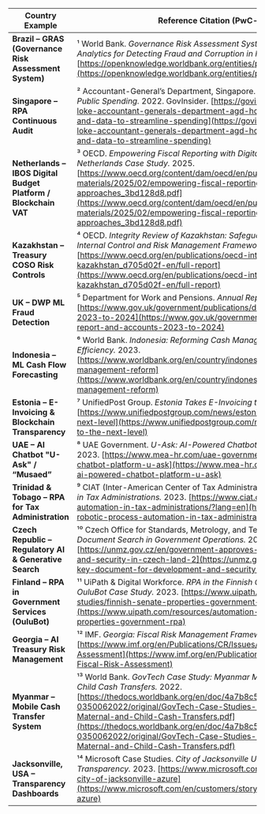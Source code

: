 
| **Country Example**                                             | **Reference Citation (PwC-style format)**                                                                                                                                                                                                                                                                                                                                                                                                                                |
| --------------------------------------------------------------- | ------------------------------------------------------------------------------------------------------------------------------------------------------------------------------------------------------------------------------------------------------------------------------------------------------------------------------------------------------------------------------------------------------------------------------------------------------------------------ |
| **Brazil – GRAS (Governance Risk Assessment System)**           | ¹ World Bank. *Governance Risk Assessment System (GRAS): Advanced Data Analytics for Detecting Fraud and Corruption in Public Expenditures*. 2023. [https://openknowledge.worldbank.org/entities/publication/841d9990](https://openknowledge.worldbank.org/entities/publication/841d9990)                                                                                                                                                                                |
| **Singapore – RPA Continuous Audit**                            | ² Accountant-General’s Department, Singapore. *Using Bots and Data to Streamline Public Spending.* 2022. GovInsider. [https://govinsider.asia/intl-en/article/paul-loke-accountant-generals-department-agd-how-singapore-is-using-bots-and-data-to-streamline-spending](https://govinsider.asia/intl-en/article/paul-loke-accountant-generals-department-agd-how-singapore-is-using-bots-and-data-to-streamline-spending)                                                |
| **Netherlands – IBOS Digital Budget Platform / Blockchain VAT** | ³ OECD. *Empowering Fiscal Reporting with Digital and Interactive Approaches: Netherlands Case Study.* 2025. [https://www.oecd.org/content/dam/oecd/en/publications/support-materials/2025/02/empowering-fiscal-reporting-with-digital-and-interactive-approaches_3bd128d8.pdf](https://www.oecd.org/content/dam/oecd/en/publications/support-materials/2025/02/empowering-fiscal-reporting-with-digital-and-interactive-approaches_3bd128d8.pdf)                        |
| **Kazakhstan – Treasury COSO Risk Controls**                    | ⁴ OECD. *Integrity Review of Kazakhstan: Safeguarding Integrity by Applying an Internal Control and Risk Management Framework.* 2023. [https://www.oecd.org/en/publications/oecd-integrity-review-of-kazakhstan_d705d02f-en/full-report](https://www.oecd.org/en/publications/oecd-integrity-review-of-kazakhstan_d705d02f-en/full-report)                                                                                                                               |
| **UK – DWP ML Fraud Detection**                                 | ⁵ Department for Work and Pensions. *Annual Report and Accounts 2023–24.* 2024. [https://www.gov.uk/government/publications/dwp-annual-report-and-accounts-2023-to-2024](https://www.gov.uk/government/publications/dwp-annual-report-and-accounts-2023-to-2024)                                                                                                                                                                                                         |
| **Indonesia – ML Cash Flow Forecasting**                        | ⁶ World Bank. *Indonesia: Reforming Cash Management to Improve Public Spending Efficiency.* 2023. [https://www.worldbank.org/en/country/indonesia/publication/indonesia-cash-management-reform](https://www.worldbank.org/en/country/indonesia/publication/indonesia-cash-management-reform)                                                                                                                                                                             |
| **Estonia – E-Invoicing & Blockchain Transparency**             | ⁷ UnifiedPost Group. *Estonia Takes E-Invoicing to the Next Level.* 2025. [https://www.unifiedpostgroup.com/news/estonia-takes-e-invoicing-to-the-next-level](https://www.unifiedpostgroup.com/news/estonia-takes-e-invoicing-to-the-next-level)                                                                                                                                                                                                                         |
| **UAE – AI Chatbot "U-Ask" / “Musaed”**                         | ⁸ UAE Government. *U-Ask: AI-Powered Chatbot Platform for Public Services.* 2023. [https://www.mea-hr.com/uae-government-launches-ai-powered-chatbot-platform-u-ask](https://www.mea-hr.com/uae-government-launches-ai-powered-chatbot-platform-u-ask)                                                                                                                                                                                                                   |
| **Trinidad & Tobago – RPA for Tax Administration**              | ⁹ CIAT (Inter-American Center of Tax Administrations). *Robotic Process Automation in Tax Administrations.* 2023. [https://www.ciat.org/ciatblog-robotic-process-automation-in-tax-administrations/?lang=en](https://www.ciat.org/ciatblog-robotic-process-automation-in-tax-administrations/?lang=en)                                                                                                                                                                   |
| **Czech Republic – Regulatory AI & Generative Search**          | ¹⁰ Czech Office for Standards, Metrology, and Testing (UNMZ). *AI and Legal Document Search in Government Operations.* 2024. [https://unmz.gov.cz/en/government-approves-key-document-for-development-and-security-in-czech-land-2](https://unmz.gov.cz/en/government-approves-key-document-for-development-and-security-in-czech-land-2)                                                                                                                                |
| **Finland – RPA in Government Services (OuluBot)**              | ¹¹ UiPath & Digital Workforce. *RPA in the Finnish Government: Senate Properties and OuluBot Case Study.* 2023. [https://www.uipath.com/resources/automation-case-studies/finnish-senate-properties-government-rpa](https://www.uipath.com/resources/automation-case-studies/finnish-senate-properties-government-rpa)                                                                                                                                                   |
| **Georgia – AI Treasury Risk Management**                       | ¹² IMF. *Georgia: Fiscal Risk Management Framework.* 2024. [https://www.imf.org/en/Publications/CR/Issues/2024/03/Georgia-Fiscal-Risk-Assessment](https://www.imf.org/en/Publications/CR/Issues/2024/03/Georgia-Fiscal-Risk-Assessment)                                                                                                                                                                                                                                  |
| **Myanmar – Mobile Cash Transfer System**                       | ¹³ World Bank. *GovTech Case Study: Myanmar Mobile Phones for Maternal and Child Cash Transfers.* 2022. [https://thedocs.worldbank.org/en/doc/4a7b8c573212473885d9c81b3a87eb72-0350062022/original/GovTech-Case-Studies-Myanmar-Mobile-Phones-for-Maternal-and-Child-Cash-Transfers.pdf](https://thedocs.worldbank.org/en/doc/4a7b8c573212473885d9c81b3a87eb72-0350062022/original/GovTech-Case-Studies-Myanmar-Mobile-Phones-for-Maternal-and-Child-Cash-Transfers.pdf) |
| **Jacksonville, USA – Transparency Dashboards**                 | ¹⁴ Microsoft Case Studies. *City of Jacksonville Uses Power BI to Improve Transparency.* 2023. [https://www.microsoft.com/en/customers/story/23520-city-of-jacksonville-azure](https://www.microsoft.com/en/customers/story/23520-city-of-jacksonville-azure)                                                                                                                                                                                                            |
